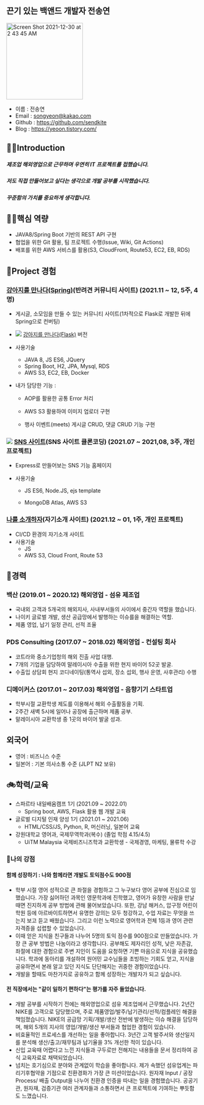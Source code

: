 ### 


## 끈기 있는 백앤드 개발자 전송연

<img width="200" alt="Screen Shot 2021-12-30 at 2 43 45 AM" src="https://user-images.githubusercontent.com/90877864/147689358-817795ce-2d31-46c4-85ca-adf46339cd9f.png">

- 이름 : 전송연
- Email : songyeon@kakao.com
- Github : https://github.com/sendkite
- Blog : https://yeoon.tistory.com/


## 🧑‍💻Introduction

<h5>제조업 해외영업으로 근무하며 우연히 IT 프로젝트를 접했습니다.</h2>
  
<h5>저도 직접 만들어보고 싶다는 생각으로 개발 공부를 시작했습니다.</h5>  

<h5>꾸준함의 가치를 중요하게 생각합니다.</h2>

## 🧑‍🏫핵심 역량

- JAVA8/Spring Boot 기반의 REST API 구현
- 협업을 위한 Git 활용, 팀 프로젝트 수행(Issue, Wiki, Git Actions)
- 배포를 위한 AWS 서비스를 활용(S3, CloudFront, Route53, EC2, EB, RDS) 

## 🎯Project 경험

### [강아지를 만나다(Spring)](https://github.com/thalals/MaruMaru_sparta_ver.Spring)(반려견 커뮤니티 사이트) (2021.11 ~ 12, 5주, 4명)

  - 게시글, 소모임을 만들 수 있는 커뮤니티 사이트(1차적으로 Flask로 개발한 뒤에 Spring으로 컨버팅)

  - <img src="https://img.shields.io/badge/Github-%230A0A0A.svg?&style=flat-square&logo=Github&logoColor=white"> [강아지를 만나다(Flask)](https://github.com/thalals/MaruMaru_sparta) 버전

  - 사용기술

    - JAVA 8, JS ES6, JQuery
    - Spring Boot, H2, JPA, Mysql, RDS
    - AWS S3, EC2, EB, Docker

  - 내가 담당한 기능 :

    - AOP를 활용한 공통 Error 처리

    - AWS S3 활용하여 이미지 업로더 구현    

    - 행사 이벤트(meets) 게시글 CRUD, 댓글 CRUD 기능 구현

      

### <img src="https://img.shields.io/badge/Github-%230A0A0A.svg?&style=flat-square&logo=Github&logoColor=white"> [SNS 사이트](https://github.com/sendkite/nodejs-sns-project)(SNS 사이트 클론코딩) (2021.07 ~ 2021,08, 3주, 개인 프로젝트)

  - Express로 만들어보는 SNS 기능 홈페이지

  - 사용기술

    - JS ES6, Node.JS, ejs template

    - MongoDB Atlas, AWS S3

      

### [나를 소개하자](http://www.sendkite.shop)(자기소개 사이트) (2021.12 ~ 01, 1주, 개인 프로젝트)
  - CI/CD 환경의 자기소개 사이트 
  - 사용기술
    - JS
    - AWS S3, Cloud Front, Route 53

## 🧩경력

### 백산 (2019.01 ~ 2020.12) 해외영업 - 섬유 제조업
+ 국내외 고객과 5개국의 해외지사, 사내부서들의 사이에서 중간자 역할을 했습니다.  
+ 나이키 글로벌 개발, 생산 공급망에서 발행하는 이슈를을 해결하는 역할.
+ 제품 영업, 납기 일정 관리, 선적 조율

### PDS Consulting (2017.07 ~ 2018.02) 해외영업 - 컨설팅 회사 
+ 코트라와 중소기업청의 해외 진출 사업 대행.
+ 7개의 기업을 담당하여 말레이시아 수출을 위한 현지 바이어 52곳 발굴.
+ 수출입 상담회 현지 코디네이팅(통역사 섭외, 장소 섭외, 행사 운영, 사후관리) 수행

### 디메이커스 (2017.01 ~ 2017.03) 해외영업 - 음향기기 스타트업 
+ 학부시절 교환학생 제도를 이용해서 해외 수출활동을 기획.
+ 2주간 새벽 5시에 일어나 공장에 출근하며 제품 공부.
+ 말레이시아 교환학생 중 1곳의 바이어 발굴 성과.


## 외국어 
+ 영어 : 비즈니스 수준
+ 일본어 : 기본 의사소통 수준 (JLPT N2 보유) 


## 🚲학력/교육

+ 스파르타 내일배움캠프 1기 (2021.09 ~ 2022.01)
  + Spring boot, AWS, Flask 활용 웹 개발 교육
+ 글로벌 디지털 인재 양성 1기 (2021.01 ~ 2021.06)
  + HTML/CSS/JS, Python, R, 머신러닝, 일본어 교육
+ 강원대학교 영어과, 국제무역학과(복수) (졸업 학점 4.15/4.5)
  + UiTM Malaysia 국제비즈니즈학과 교환학생 - 국제경영, 마케팅, 물류학 수강   


### 🔑나의 강점

#### 함께 성장하기 : 나와 함께라면 개발도 토익점수도 900점 
  - 학부 시절 영어 성적으로 큰 좌절을 경험하고 그 누구보다 영어 공부에 진심으로 임했습니다. 가장 싫어하던 과목인 영문학과에 진학했고, 영어가 유창한 사람을 만날 때면 진지하게 공부 방법에 관해 물어보았습니다. 또한, 강남 해커스, 압구정 어린이 학원 등에 아르바이트하면서 유명한 강의는 모두 청강하고, 수업 자료는 무엇을 쓰는지 보고 듣고 배웠습니다. 그리고 이런 노력으로 영어학과 전체 1등과 영어 관련 자격증을 섭렵할 수 있었습니다.  
  - 이때 얻은 지식을 친구들과 나누어 5명의 토익 점수를 900점으로 만들었습니다. 가장 큰 공부 방법은 나눔이라고 생각합니다. 공부해도 제자리인 성적, 낮은 자존감, 좌절에 대한 경험으로 주변 지인이 도움을 요청하면 기쁜 마음으로 지식을 공유했습니다. 학과에 동아리를 개설하여 원어민 교수님들을 초빙하는 기회도 얻고, 지식을 공유하면서 본래 알고 있던 지식도 단단해지는 귀중한 경험이었습니다. 
  - 개발을 할때도 마찬가지로 공유하고 함께 성장하는 개발자가 되고 싶습니다. 
        
#### 전 직장에서는 "같이 일하기 편하다"는 평가를 자주 들었습니다. 
  - 개발 공부를 시작하기 전에는 해외영업으로 섬유 제조업에서 근무했습니다. 2년간 NIKE를 고객으로 담당했으며, 주로 제품영업/발주/납기관리/선적/컴플레인 해결을 책임졌습니다. NIKE의 공급망 기획/개발/생산 전반에 발생하는 이슈 해결을 담당하며, 해외 5개의 지사의 영업/개발/생산 부서들과 협업한 경험이 있습니다. 
  - 비효율적인 프로세스를 개선하는 일을 좋아합니다. 3년간 고객 발주서와 생산일지를 분석해 생산/출고/재무팀과 납기율을 3% 개선한 적이 있습니다. 
  - 신입 교육때 어렵다고 느낀 지식들과 구두로만 전해지는 내용들을 문서 정리하여 공식 교육자료로 채택되었습니다. 
  - 넘치는 호기심으로 분야와 관계없이 학습을 좋아합니다. 제가 속했던 섬유업계는 파리기후협약을 기점으로 친환경화가 가장 큰 미션이었습니다. 원자재 Input / 공장 Process/ 배출 Output을 나누어 친환경 인증을 따내는 일을 경험했습니다. 공공기관, 원자재, 검증기관 여러 관계자들과 소통하면서 큰 프로젝트에 기여하는 뿌듯함도 느꼈습니다. 
